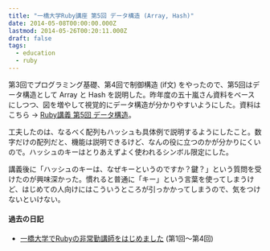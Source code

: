 ```yaml
---
title: "一橋大学Ruby講座 第5回 データ構造 (Array, Hash)"
date: 2014-05-08T00:00:00.000Z
lastmod: 2014-05-26T00:20:11.000Z
draft: false
tags:
  - education
  - ruby
---
```


第3回でプログラミング基礎、第4回で制御構造 (if文) をやったので、第5回はデータ構造として Array と Hash を説明した。昨年度の五十嵐さん資料をベースにしつつ、図を増やして視覚的にデータ構造が分かりやすいようにした。資料はこちら → [Ruby講義 第5回 データ構造](https://speakerdeck.com/machu/ruby05)。

工夫したのは、なるべく配列もハッシュも具体例で説明するようにしたこと。数字だけの配列だと、機能は説明できるけど、なんの役に立つのかが分かりにくいので。ハッシュのキーはとりあえずよく使われるシンボル限定にした。

<!-- raw HTML omitted -->

講義後に「ハッシュのキーは、なぜキーというのですか？鍵？」という質問を受けたのが興味深かった。慣れると普通に「キー」という言葉を使ってしまうけど、はじめての人向けにはこういうところが引っかかってしまうので、気をつけないといけない。

#### 過去の日記

- [一橋大学でRubyの非常勤講師をはじめました](/posts/20140501/p01) (第1回〜第4回)
